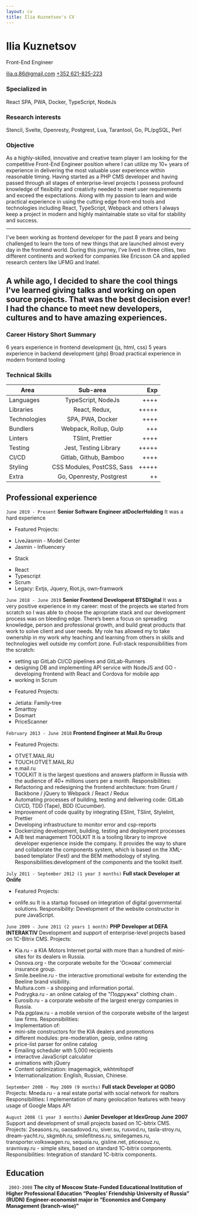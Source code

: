 ```yaml
---
layout: cv
title: Ilia Kuznetsov's CV
---
```

# Ilia Kuznetsov
Front-End Engineer

<div id="webaddress">
    <a href="mailto:ilia.q.86@gmail.com">ilia.q.86@gmail.com</a>
    <a href="call:+352621825223">+352 621-825-223</a>
</div>

### Specialized in
React SPA, PWA, Docker, TypeScript, NodeJs

### Research interests
Stencil, Svelte, Openresty, Postgrest, Lua, Tarantool, Go, PL/pgSQL, Perl

### Objective
As a highly-skilled, innovative and creative team player I am looking for the competitive Front-End Engineer position where I can utilize my 10+ years of experience in delivering the most valuable user experience within reasonable timing. Having started as a PHP CMS developer and having passed through all stages of enterprise-level projects I possess profound knowledge of flexibility and creativity needed to meet user requirements and exceed the expectations. Along with my passion to learn and wide practical experience in using the cutting edge front-end tools and technologies including React, TypeScript, Webpack and others I always keep a project in modern and highly maintainable state so vital for stability and success.

---
I've been working as frontend developer for the past 8 years and being challenged to learn the tons of new things that are launched almost every day in the frontend world. During this journey, I've lived in three cities, two different continents and worked for companies like Ericsson CA and applied research centers like UFMG and Inatel.

A while ago, I decided to share the cool things I've learned giving talks and working on open source projects.
That was the best decision ever! I had the chance to meet new developers, cultures and to have amazing experiences.
---




### Career History Short Summary
6 years experience in frontend development (js, html, css) 5 years experience in backend development (php)
Broad practical experience in modern frontend tooling

### Technical Skills
| Area          |  Sub-area                 | Exp   |
|-------------- |:-------------------------:|------:|
| Languages     | TypeScript, NodeJs        | ++++  |
| Libraries     | React, Redux,             | +++++ |
| Technologies  | SPA, PWA, Docker          | ++++  |
| Bundlers      | Webpack, Rollup, Gulp     | +++   |
| Linters       | T​Slint, ​Prettier          | ++++  |
| Testing       | Jest, Testing Library     | +++++ |
| CI/CD         | Gitlab, Github, Bamboo    | ++++  |
| Styling       | CSS Modules, PostCSS, Sass| +++++ |
| Extra         | Go, Openresty, Postgrest  | ++    |

## Professional experience

`June 2019 - Present`
__Senior Software Engineer​ at ​DoclerHolding__
It was a hard experience
* Featured Projects:
- LiveJasmin - Model Center
- Jasmin - Influencery
* Stack
- React
- Typescript
- Scrum
- Legacy: Extjs, Jquery, Riot.js, own-framwork

`June 2018 - June 2019`
__Senior Frontend Developer​ at B​TSDigital__
It was a very positive experience in my career: most of the projects we started from scratch so I was able to choose the apropriate stack and our development process was on bleeding edge. There’s been a focus on spreading knowledge, person and professional growth, and build great products that work to solve client and user needs. My role has allowed my to take ownership in my work why teaching and learning from others in skills and technologies well outside my comfort zone.
Full-stack responsibilities from the scratch:
- setting up GitLab CI/CD pipelines and GitLab-Runners
- designing DB and implementing API service with NodeJS and GO - developing frontend with React and Cordova for mobile app
- working in Scrum
* Featured Projects:
- Jetiata: Family-tree
- Smarttoy
- Dosmart
- PriceScanner

`February 2013 - June 2018`
__Frontend ​Engineer​ at Mail.Ru Group__
* Featured Projects:
- OTVET.MAIL.RU
- TOUCH.OTVET.MAIL.RU
- e.mail.ru
- TOOLKIT
It is the largest questions and answers platform in Russia with the audience of 40+ millions users per a month.
Responsibilities:
- Refactoring and redesigning the frontend architecture: from Grunt / Backbone / jQuery to Webpack / React / Redux
- Automating processes of building, testing and delivering code: GitLab CI/CD, TDD (Tape), BDD (Cucumber).
- Improvement of code quality by integrating ESlint, TSlint, Stylelint, Prettier
- Developing infrastructure to monitor error and csp-reports
- Dockerizing development, building, testing and deployment processes
- A/B test management
TOOLKIT
It is a tooling library to improve developer experience inside the company. It provides the way to share and collaborate the components system, which is based on the XML-based templator (Fest) and the BEM methodology of styling.
Responsibilities: ​development of the components and the toolkit itself.

`July 2011 - September 2012 (1 year 3 months)`
__Full stack Developer at Onlife__
* Featured Projects:
- onlife.su
It is a startup focused on integration of digital governmental solutions.
Responsibility: ​Development of the website constructor in pure JavaScript.

`June 2009 - June 2011 (2 years 1 month)`
__PHP Developer at DEFA INTERAKTIV__
Development and support of enterprise-level projects based on 1C-Bitrix CMS.
Projects:​
- Kia.ru - ​a​ ​KIA Motors Internet portal with more than a hundred of mini-sites
for its dealers in Russia.
- Osnova.org ​- the corporate website for the 'Основа' commercial insurance
group.
- Smile.beeline.ru​ - the interactive promotional website for extending the
Beeline brand visibility.
- Multura.com​ - a shopping and information portal.
- Podrygka.ru - ​an online catalog of the "Подружка" clothing chain .
- Eurosib.ru - ​a corporate website of the largest energy companies in Russia.
- Pda.pgplaw.ru - ​a mobile version of the corporate website of the largest law
firms.
Responsibilities:
- Implementation of:
- mini-site constructors for the KIA dealers and promotions
- different modules: pre-moderation, geoip, online rating
- price-list parser for online catalog
- Emailing scheduler with 5,000 recipients
- interactive JavaScript calculator
- animations with jQuery
- Content optimization: imagemagick, wkhtmltopdf
- Internationalization: English, Russian, Chinese.

`September 2008 - May 2009 (9 months)`
__Full stack Developer at QOBO__
Projects:
Mneda.ru - ​a real estate portal with social network for realtors
Responsibilities: I​ mplementation of many geolocation features with heavy usage of Google Maps API

`August 2008 (1 year 3 months)`
__Junior Developer at IdexGroup June 2007__
Support and development of small projects based on 1C-bitrix CMS.
Projects:​
2seasons.ru, oaosadovod.ru, siver.su, rusvod.ru, tasla-stroy.ru, dream-yacht.ru, skgmbh.ru, smilefitness.ru, smilegames.ru, transporter.volkswagen.ru, sequoia.ru, gisline.net, pticesouz.ru, sravnivay.ru​ - simple sites, based on standard 1C-bitrix components.
Responsibilities: ​Integration of standard 1C-bitrix components.

## Education
` 2003-2008`
__The city of Moscow State-Funded Educational Institution of Higher Professional Education “Peoples’ Friendship University of Russia” (RUDN)__
__Engineer-economist major in “Economics and Company Management (branch-wise)”__

<!-- ### Footer

Last updated: Sep 2020 -->

